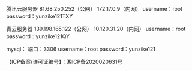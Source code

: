 腾讯云服务器
81.68.250.252（公网）
172.17.0.9（内网）
username：root
password：yunzike121TXY

青云服务器
139.198.165.122（公网）
10.120.31.20（内网）
username：root
password：yunzike121QY

mysql：
端口：3306
username：root
password：yunzike121

【ICP备案/许可证编号】：湘ICP备2020020631号

